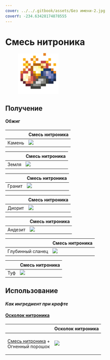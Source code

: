 ```yaml
---
cover: ../../.gitbook/assets/Без имени-2.jpg
coverY: -234.63428174878555
---
```


# Смесь нитроника

<figure><img src="../../.gitbook/assets/nitronic_blend_128.png" alt=""><figcaption></figcaption></figure>

## Получение

#### Обжиг

| ㅤ      | Смесь нитроника                                          |
| ------ | -------------------------------------------------------- |
| Камень | ![](../../.gitbook/assets/furnace\_nitronic\_blend1.png) |

| ㅤ     | Смесь нитроника                                          |
| ----- | -------------------------------------------------------- |
| Земля | ![](../../.gitbook/assets/furnace\_nitronic\_blend7.png) |

| ㅤ      | Смесь нитроника                                          |
| ------ | -------------------------------------------------------- |
| Гранит | ![](../../.gitbook/assets/furnace\_nitronic\_blend2.png) |

| ㅤ      | Смесь нитроника                                          |
| ------ | -------------------------------------------------------- |
| Диорит | ![](../../.gitbook/assets/furnace\_nitronic\_blend3.png) |

| ㅤ       | Смесь нитроника                                          |
| ------- | -------------------------------------------------------- |
| Андезит | ![](../../.gitbook/assets/furnace\_nitronic\_blend4.png) |

| ㅤ                | Смесь нитроника                                          |
| ---------------- | -------------------------------------------------------- |
| Глубинный сланец | ![](../../.gitbook/assets/furnace\_nitronic\_blend5.png) |

| ㅤ   | Смесь нитроника                                          |
| --- | -------------------------------------------------------- |
| Туф | ![](../../.gitbook/assets/furnace\_nitronic\_blend6.png) |

## Использование

#### _Как ингредиент при крафте_

#### [Осколок нитроника](nitronic\_nugget.md)

| ㅤ                                                                            | Осколок нитроника                                     |
| ---------------------------------------------------------------------------- | ----------------------------------------------------- |
| <p><a href="nitronic_blend.md">Смесь нитроника</a> +<br>Огненный порошок</p> | ![](<../../.gitbook/assets/nitronic\_nugget (1).png>) |
